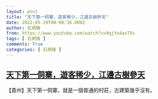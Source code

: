 ```yaml
---
layout: post
title: "天下第一侗寨，遊客稀少，江邊古樹參天"
date: 2022-05-20T00:00:36.000Z
author: 石炳鋒
from: https://www.youtube.com/watch?v=9qjYo4ax7Xs
tags: [ 石炳锋 ]
comments: True
categories: [ 石炳锋 ]
---
```

<!--1653004836000-->
[天下第一侗寨，遊客稀少，江邊古樹參天](https://www.youtube.com/watch?v=9qjYo4ax7Xs)
------

<div>
【貴州】天下第一侗寨，就是一個普通的村莊，古建築幾乎沒有。
</div>
